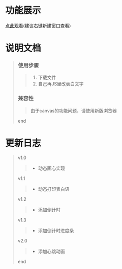 # 功能展示
[点此观看](https://quiethear.github.io/canvas-myHeart/index.html "canvas画心")(建议右键新建窗口查看)
# 说明文档
> ### 使用步骤
>> 1. 下载文件
>> 2. 自己再JS里改表白文字
> ### 兼容性
>> 由于canvas的功能问题，请使用新版浏览器
>
> end
# 更新日志
> v1.0
>> * 动态画心实现
>
> v1.1
>> * 动态打印表白语
>
> v1.2
>> * 添加倒计时
>
> v1.3
>> * 添加倒计时进度条
>
> v2.0
>> * 添加心跳动画
>
> end